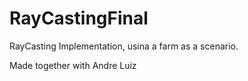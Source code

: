 # RayCastingFinal
RayCasting Implementation, usina a farm as a scenario.

Made together with Andre Luiz
